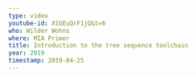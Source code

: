 ```yaml
---
type: video
youtube-id: X1GEuQrF1jQ&t=6
who: Wilder Wohns
where: MIA Primer
title: Introduction to the tree sequence toolchain
year: 2019
timestamp: 2019-04-25
---
```

